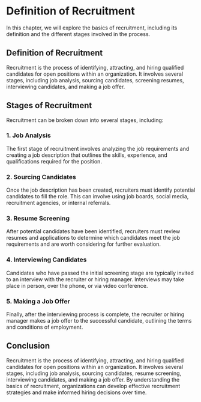 Definition of Recruitment
===========================================================

In this chapter, we will explore the basics of recruitment, including its definition and the different stages involved in the process.

Definition of Recruitment
-------------------------

Recruitment is the process of identifying, attracting, and hiring qualified candidates for open positions within an organization. It involves several stages, including job analysis, sourcing candidates, screening resumes, interviewing candidates, and making a job offer.

Stages of Recruitment
---------------------

Recruitment can be broken down into several stages, including:

### 1. Job Analysis

The first stage of recruitment involves analyzing the job requirements and creating a job description that outlines the skills, experience, and qualifications required for the position.

### 2. Sourcing Candidates

Once the job description has been created, recruiters must identify potential candidates to fill the role. This can involve using job boards, social media, recruitment agencies, or internal referrals.

### 3. Resume Screening

After potential candidates have been identified, recruiters must review resumes and applications to determine which candidates meet the job requirements and are worth considering for further evaluation.

### 4. Interviewing Candidates

Candidates who have passed the initial screening stage are typically invited to an interview with the recruiter or hiring manager. Interviews may take place in person, over the phone, or via video conference.

### 5. Making a Job Offer

Finally, after the interviewing process is complete, the recruiter or hiring manager makes a job offer to the successful candidate, outlining the terms and conditions of employment.

Conclusion
----------

Recruitment is the process of identifying, attracting, and hiring qualified candidates for open positions within an organization. It involves several stages, including job analysis, sourcing candidates, resume screening, interviewing candidates, and making a job offer. By understanding the basics of recruitment, organizations can develop effective recruitment strategies and make informed hiring decisions over time.
